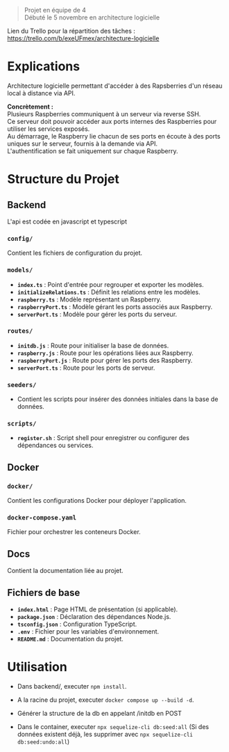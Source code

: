 > Projet en équipe de 4  
> Débuté le 5 novembre en architecture logicielle

Lien du Trello pour la répartition des tâches : https://trello.com/b/exeUFmex/architecture-logicielle

# Explications

Architecture logicielle permettant d'accéder à des Rapsberries d'un réseau local à distance via API.

**Concrètement :**  
Plusieurs Raspberries communiquent à un serveur via reverse SSH.  
Ce serveur doit pouvoir accéder aux ports internes des Raspberries pour utiliser les services exposés.  
Au démarrage, le Raspberry lie chacun de ses ports en écoute à des ports uniques sur le serveur, fournis à la demande via API.  
L'authentification se fait uniquement sur chaque Raspberry.

# Structure du Projet

## Backend

L'api est codée en javascript et typescript

### `config/`
Contient les fichiers de configuration du projet.

### `models/`
- **`index.ts`** : Point d'entrée pour regrouper et exporter les modèles.
- **`initializeRelations.ts`** : Définit les relations entre les modèles.
- **`raspberry.ts`** : Modèle représentant un Raspberry.
- **`raspberryPort.ts`** : Modèle gérant les ports associés aux Raspberry.
- **`serverPort.ts`** : Modèle pour gérer les ports du serveur.

### `routes/`
- **`initdb.js`** : Route pour initialiser la base de données.
- **`raspberry.js`** : Route pour les opérations liées aux Raspberry.
- **`raspberryPort.js`** : Route pour gérer les ports des Raspberry.
- **`serverPort.ts`** : Route pour les ports de serveur.

### `seeders/`
- Contient les scripts pour insérer des données initiales dans la base de données.

### `scripts/`
- **`register.sh`** : Script shell pour enregistrer ou configurer des dépendances ou services.

## Docker

### `docker/`
Contient les configurations Docker pour déployer l'application.

### `docker-compose.yaml`
Fichier pour orchestrer les conteneurs Docker.

## Docs

Contient la documentation liée au projet.

## Fichiers de base

- **`index.html`** : Page HTML de présentation (si applicable).
- **`package.json`** : Déclaration des dépendances Node.js.
- **`tsconfig.json`** : Configuration TypeScript.
- **`.env`** : Fichier pour les variables d'environnement.
- **`README.md`** : Documentation du projet.


# Utilisation

-   Dans backend/, executer `npm install`.

-   A la racine du projet, executer `docker compose up --build -d`.

-   Générer la structure de la db en appelant /initdb en POST

-   Dans le container, executer `npx sequelize-cli db:seed:all` (Si des données existent déjà, les supprimer avec `npx sequelize-cli db:seed:undo:all`)
